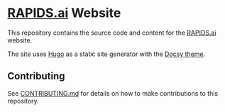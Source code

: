 # [RAPIDS.ai](https://rapids.ai.com) Website

This repository contains the source code and content for the [RAPIDS.ai](https://rapids.ai) website.

The site uses [Hugo](https://gohugo.io/) as a static site generator with the [Docsy theme](https://github.com/google/docsy).

## Contributing

See [CONTRIBUTING.md](./CONTRIBUTING.md) for details on how to make contributions to this repository.
